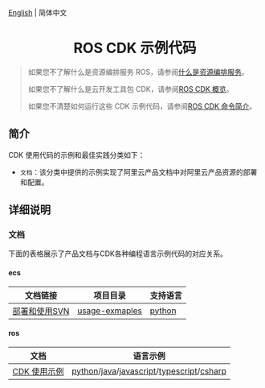 [English](./README.md) | 简体中文

<h1 align="center">ROS CDK 示例代码</h1>

> 如果您不了解什么是资源编排服务 ROS，请参阅[什么是资源编排服务](https://help.aliyun.com/zh/ros/product-overview/what-is-ros)。
> 
> 如果您不了解什么是云开发工具包 CDK，请参阅[ROS CDK 概览](https://help.aliyun.com/zh/ros/developer-reference/ros-cdk)。
> 
> 如果您不清楚如何运行这些 CDK 示例代码，请参阅[ROS CDK 命令简介](https://help.aliyun.com/zh/ros/developer-reference/ros-cdk-commands)。

## 简介

CDK 使用代码的示例和最佳实践分类如下：

- `文档`：该分类中提供的示例实现了阿里云产品文档中对阿里云产品资源的部署和配置。

## 详细说明

### 文档

下面的表格展示了产品文档与CDK各种编程语言示例代码的对应关系。

#### ecs

| 文档链接                                                                | 项目目录                                       | 支持语言                                                |
|-----------------------------------------------------------------------------|----------------------------------------------------------|----------------------------------------------------------|
| [部署和使用SVN](https://help.aliyun.com/zh/ecs/use-cases/deploying-and-using-svn)|[usage-exmaples](documents/ecs/deploy-SVN-by-using-svnserve/) | [python](documents/ecs/deploy-SVN-by-using-svnserve/python/) |

#### ros

|文档               |语言示例               |
|-------------------|---------------------|
|[CDK 使用示例](https://help.aliyun.com/zh/ros/developer-reference/usage-examples)|[python](./documents/ros/usage-examples/python/)/[java](./documents/ros/usage-examples/java/)/[javascript](./documents/ros/usage-examples/javascript/)/[typescript](./documents/ros/usage-examples/typescript/)/[csharp](./documents/ros/usage-examples/csharp/)|


